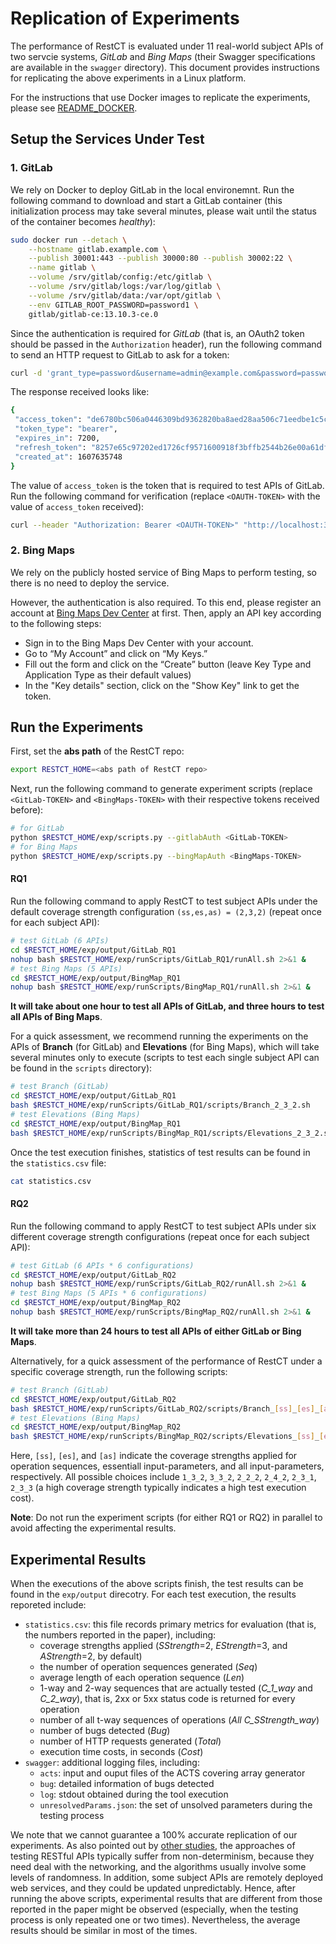# Replication of Experiments

The performance of RestCT is evaluated under 11 real-world subject APIs of two servcie systems, *GitLab* and *Bing Maps* (their Swagger specifications are available in the `swagger` directory). This document provides instructions for replicating the above experiments in a Linux platform.

For the instructions that use Docker images to replicate the experiments, please see [README_DOCKER](https://github.com/GIST-NJU/RestCT/blob/main/README_DOCKER.md).



## Setup the Services Under Test

### 1. GitLab

We rely on Docker to deploy GitLab in the local environemnt. Run the following command to download and start a GitLab container (this initialization process may take several minutes, please wait until the status of the container becomes *healthy*):

```bash
sudo docker run --detach \
    --hostname gitlab.example.com \
    --publish 30001:443 --publish 30000:80 --publish 30002:22 \
    --name gitlab \
    --volume /srv/gitlab/config:/etc/gitlab \
    --volume /srv/gitlab/logs:/var/log/gitlab \
    --volume /srv/gitlab/data:/var/opt/gitlab \
    --env GITLAB_ROOT_PASSWORD=password1 \
    gitlab/gitlab-ce:13.10.3-ce.0
```

Since the authentication is required for *GitLab* (that is, an OAuth2 token should be passed in the  `Authorization` header), run the following command to send an HTTP request to GitLab to ask for a token:

```bash
curl -d 'grant_type=password&username=admin@example.com&password=password1' -X POST http://localhost:30000/oauth/token
```

The response received looks like:

```bash
{
 "access_token": "de6780bc506a0446309bd9362820ba8aed28aa506c71eedbe1c5c4f9dd350e54",
 "token_type": "bearer",
 "expires_in": 7200,
 "refresh_token": "8257e65c97202ed1726cf9571600918f3bffb2544b26e00a61df9897668c33a1",
 "created_at": 1607635748
}
```

The value of `access_token` is the token that is required to test APIs of GitLab. Run the following command for verification (replace `<OAUTH-TOKEN>` with the value of `access_token` received):

```bash
curl --header "Authorization: Bearer <OAUTH-TOKEN>" "http://localhost:30000/api/v4/projects"
```



### 2. Bing Maps

We rely on the publicly hosted service of Bing Maps to perform testing, so there is no need to deploy the service. 

However, the authentication is also required. To this end, please register an account at [Bing Maps Dev Center](https://www.bingmapsportal.com/) at first. Then, apply an API key according to the following steps:

- Sign in to the Bing Maps Dev Center with your account.
- Go to “My Account” and click on “My Keys.”
- Fill out the form and click on the “Create” button (leave Key Type and Application Type as their default values)
- In the "Key details" section, click on the  "Show Key"  link to get the token.



## Run the Experiments

First, set the **abs path** of the RestCT repo:

```bash
export RESTCT_HOME=<abs path of RestCT repo>
```

Next, run the following command to generate experiment scripts (replace `<GitLab-TOKEN>` and `<BingMaps-TOKEN>` with their respective tokens received before):

```bash
# for GitLab
python $RESTCT_HOME/exp/scripts.py --gitlabAuth <GitLab-TOKEN>
# for Bing Maps
python $RESTCT_HOME/exp/scripts.py --bingMapAuth <BingMaps-TOKEN>
```



#### RQ1

Run the following command to apply RestCT to test subject APIs under the default coverage strength configuration `(ss,es,as) = (2,3,2)` (repeat once for each subject API):

```bash
# test GitLab (6 APIs)
cd $RESTCT_HOME/exp/output/GitLab_RQ1
nohup bash $RESTCT_HOME/exp/runScripts/GitLab_RQ1/runAll.sh 2>&1 &
# test Bing Maps (5 APIs)
cd $RESTCT_HOME/exp/output/BingMap_RQ1
nohup bash $RESTCT_HOME/exp/runScripts/BingMap_RQ1/runAll.sh 2>&1 &
```

**It will take about one hour to test all APIs of GitLab, and three hours to test all APIs of Bing Maps**.

For a quick assessment, we recommend running the experiments on the APIs of **Branch** (for GitLab) and **Elevations** (for Bing Maps), which will take several minutes only to execute (scripts to test each single subject API can be found in the `scripts` directory):

```bash
# test Branch (GitLab)
cd $RESTCT_HOME/exp/output/GitLab_RQ1
bash $RESTCT_HOME/exp/runScripts/GitLab_RQ1/scripts/Branch_2_3_2.sh
# test Elevations (Bing Maps)
cd $RESTCT_HOME/exp/output/BingMap_RQ1
bash $RESTCT_HOME/exp/runScripts/BingMap_RQ1/scripts/Elevations_2_3_2.sh
```

Once the test execution finishes, statistics of test results can be found in the `statistics.csv` file:

```bash
cat statistics.csv
```



#### RQ2

Run the following command to apply RestCT to test subject APIs under six different coverage strength configurations (repeat once for each subject API):

```bash
# test GitLab (6 APIs * 6 configurations)
cd $RESTCT_HOME/exp/output/GitLab_RQ2
nohup bash $RESTCT_HOME/exp/runScripts/GitLab_RQ2/runAll.sh 2>&1 &
# test Bing Maps (5 APIs * 6 configurations)
cd $RESTCT_HOME/exp/output/BingMap_RQ2
nohup bash $RESTCT_HOME/exp/runScripts/BingMap_RQ2/runAll.sh 2>&1 &
```

**It will take more than 24 hours to test all APIs of either GitLab or Bing Maps**.

Alternatively, for a quick assessment of the performance of RestCT under a specific coverage strength, run the following scripts:

```bash
# test Branch (GitLab)
cd $RESTCT_HOME/exp/output/GitLab_RQ2
bash $RESTCT_HOME/exp/runScripts/GitLab_RQ2/scripts/Branch_[ss]_[es]_[as].sh 
# test Elevations (Bing Maps)
cd $RESTCT_HOME/exp/output/BingMap_RQ2
bash $RESTCT_HOME/exp/runScripts/BingMap_RQ2/scripts/Elevations_[ss]_[es]_[as].sh 
```

Here, `[ss]`, `[es]`, and `[as]` indicate the coverage strengths applied for operation sequences, essentiall input-parameters, and all input-parameters, respectively. All possible choices include `1_3_2`, `3_3_2`, `2_2_2`, `2_4_2`, `2_3_1`, `2_3_3` (a high coverage strength typically indicates a high test execution cost).

**Note**: Do not run the experiment scripts (for either RQ1 or RQ2) in parallel to avoid affecting the experimental results.



## Experimental Results

When the executions of the above scripts finish, the test results can be found in the `exp/output` direcotry. For each test execution, the results reporeted include:

* `statistics.csv`: this file records primary metrics for evaluation (that is, the numbers reported in the paper), including:
   * coverage strengths applied (*SStrength*=2, *EStrength*=3, and *AStrength*=2, by default)
   * the number of operation sequences generated (*Seq*)
   * average length of each operation sequence (*Len*)
   * 1-way and 2-way sequences that are actually tested (*C_1_way* and *C_2_way*), that is, 2xx or 5xx status code is returned for every operation
   * number of all t-way sequences of operations (*All C_SStrength_way*)
   * number of bugs detected (*Bug*)
   * number of HTTP requests generated (*Total*)
   * execution time costs, in seconds (*Cost*) 
* `swagger`: additional logging files, including:
   * `acts`: input and ouput files of the ACTS covering array generator
   * `bug`: detailed information of bugs detected
   * `log`: stdout obtained during the tool execution
   * `unresolvedParams.json`: the set of unsolved parameters during the testing process



We note that we cannot guarantee a 100% accurate replication of our experiments. As also pointed out by [other studies](https://github.com/EMResearch/EvoMaster/blob/master/docs/replicating_studies.md), the approaches of testing RESTful APIs typically suffer from non-determinism, because they need deal with the networking, and the algorithms usually involve some levels of randomness. In addition, some subject APIs are remotely deployed web services, and they could be updated unpredictably. Hence, after running the above scripts, experimental results that are different from those reported in the paper might be observed (especially, when the testing process is only repeated one or two times). Nevertheless, the average results should be similar in most of the times.

